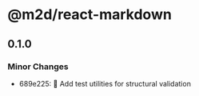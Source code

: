 # @m2d/react-markdown

## 0.1.0

### Minor Changes

- 689e225: 🧪 Add test utilities for structural validation
